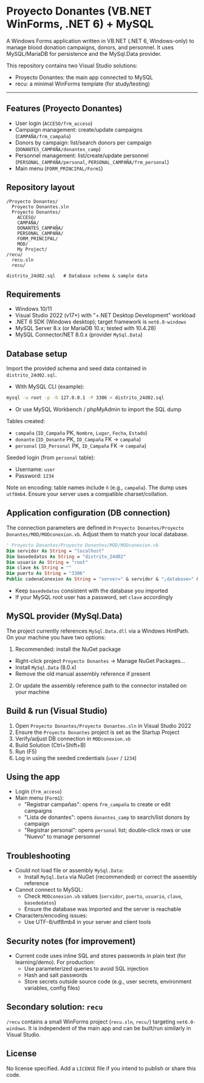 # Proyecto Donantes (VB.NET WinForms, .NET 6) + MySQL

A Windows Forms application written in VB.NET (.NET 6, Windows-only) to manage blood donation campaigns, donors, and personnel. It uses MySQL/MariaDB for persistence and the MySql.Data provider.

This repository contains two Visual Studio solutions:

- Proyecto Donantes: the main app connected to MySQL
- recu: a minimal WinForms template (for study/testing)

---

## Features (Proyecto Donantes)

- User login (`ACCESO/frm_acceso`)
- Campaign management: create/update campaigns (`CAMPAÑA/frm_campaña`)
- Donors by campaign: list/search donors per campaign (`DONANTES_CAMPAÑA/donantes_camp`)
- Personnel management: list/create/update personnel (`PERSONAL_CAMPAÑA/personal`, `PERSONAL_CAMPAÑA/frm_personal`)
- Main menu (`FORM_PRINCIPAL/Form1`)

## Repository layout

```
/Proyecto Donantes/
  Proyecto Donantes.sln
  Proyecto Donantes/
    ACCESO/
    CAMPAÑA/
    DONANTES_CAMPAÑA/
    PERSONAL_CAMPAÑA/
    FORM_PRINCIPAL/
    MOD/
    My Project/
/recu/
  recu.sln
  recu/

distrito_24d02.sql   # Database schema & sample data
```

## Requirements

- Windows 10/11
- Visual Studio 2022 (v17+) with "+.NET Desktop Development" workload
- .NET 6 SDK (Windows desktop); target framework is `net6.0-windows`
- MySQL Server 8.x (or MariaDB 10.x; tested with 10.4.28)
- MySQL Connector/NET 8.0.x (provider `MySql.Data`)

## Database setup

Import the provided schema and seed data contained in `distrito_24d02.sql`.

- With MySQL CLI (example):

```bash
mysql -u root -p -h 127.0.0.1 -P 3306 < distrito_24d02.sql
```

- Or use MySQL Workbench / phpMyAdmin to import the SQL dump

Tables created:

- `campaña` (`ID_Campaña` PK, `Nombre`, `Lugar`, `Fecha`, `Estado`)
- `donante` (`ID_Donante` PK, `ID_Campaña` FK -> `campaña`)
- `personal` (`ID_Personal` PK, `ID_Campaña` FK -> `campaña`)

Seeded login (from `personal` table):

- Username: `user`
- Password: `1234`

Note on encoding: table names include `ñ` (e.g., `campaña`). The dump uses `utf8mb4`. Ensure your server uses a compatible charset/collation.

## Application configuration (DB connection)

The connection parameters are defined in `Proyecto Donantes/Proyecto Donantes/MOD/MODconexion.vb`. Adjust them to match your local database.

```vb
' Proyecto Donantes/Proyecto Donantes/MOD/MODconexion.vb
Dim servidor As String = "localhost"
Dim basededatos As String = "distrito_24d02"
Dim usuario As String = "root"
Dim clave As String = ""
Dim puerto As String = "3306"
Public cadenaConexion As String = "server=" & servidor & ";database=" & basededatos & ";user id=" & usuario & ";password=" & clave & ";port=" & puerto & ";"
```

- Keep `basededatos` consistent with the database you imported
- If your MySQL root user has a password, set `clave` accordingly

## MySQL provider (MySql.Data)

The project currently references `MySql.Data.dll` via a Windows HintPath. On your machine you have two options:

1) Recommended: install the NuGet package
- Right-click project `Proyecto Donantes` → Manage NuGet Packages…
- Install `MySql.Data` (8.0.x)
- Remove the old manual assembly reference if present

2) Or update the assembly reference path to the connector installed on your machine

## Build & run (Visual Studio)

1. Open `Proyecto Donantes/Proyecto Donantes.sln` in Visual Studio 2022
2. Ensure the `Proyecto Donantes` project is set as the Startup Project
3. Verify/adjust DB connection in `MODconexion.vb`
4. Build Solution (Ctrl+Shift+B)
5. Run (F5)
6. Log in using the seeded credentials (`user` / `1234`)

## Using the app

- Login (`frm_acceso`)
- Main menu (`Form1`):
  - "Registrar campañas": opens `frm_campaña` to create or edit campaigns
  - "Lista de donantes": opens `donantes_camp` to search/list donors by campaign
  - "Registrar personal": opens `personal` list; double-click rows or use "Nuevo" to manage personnel

## Troubleshooting

- Could not load file or assembly `MySql.Data`:
  - Install `MySql.Data` via NuGet (recommended) or correct the assembly reference
- Cannot connect to MySQL:
  - Check `MODconexion.vb` values (`servidor`, `puerto`, `usuario`, `clave`, `basededatos`)
  - Ensure the database was imported and the server is reachable
- Characters/encoding issues:
  - Use UTF-8/utf8mb4 in your server and client tools

## Security notes (for improvement)

- Current code uses inline SQL and stores passwords in plain text (for learning/demo). For production:
  - Use parameterized queries to avoid SQL injection
  - Hash and salt passwords
  - Store secrets outside source code (e.g., user secrets, environment variables, config files)

## Secondary solution: `recu`

`/recu` contains a small WinForms project (`recu.sln`, `recu/`) targeting `net6.0-windows`. It is independent of the main app and can be built/run similarly in Visual Studio.

## License

No license specified. Add a `LICENSE` file if you intend to publish or share this code.
